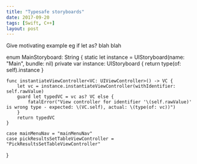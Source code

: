 ```yaml
---
title: "Typesafe storyboards"
date: 2017-09-20
tags: [Swift, C++]
layout: post
---
```


Give motivating example eg if let as? blah blah 


enum MainStoryboard: String {
    static let instance = UIStoryboard(name: "Main", bundle: nil)
    private var instance: UIStoryboard {
        return type(of: self).instance
    }
    
    func instantiateViewController<VC: UIViewController>() -> VC {
        let vc = instance.instantiateViewController(withIdentifier: self.rawValue)
        guard let typedVC = vc as? VC else {
            fatalError("View controller for identifier '\(self.rawValue)' is wrong type - expected: \(VC.self), actual: \(type(of: vc))")
        }
        return typedVC
    }
    
    case mainMenuNav = "mainMenuNav"
    case pickResultsSetTableViewController = "PickResultsSetTableViewController"
}